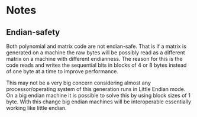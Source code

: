 # Notes

## Endian-safety
Both polynomial and matrix code are not endian-safe. That is if a matrix is generated on a machine the raw bytes will be possibly read as a different matrix on a machine with different endianness. The reason for this is the code reads and writes the sequential bits in blocks of 4 or 8 bytes instead of one byte at a time to improve performance.

This may not be a very big concern considering almost any processor/operating system of this generation runs in Little Endian mode. On a big endian machine it is possible to solve this by using block sizes of 1 byte. With this change big endian machines will be interoperable essentially working like little endian.
